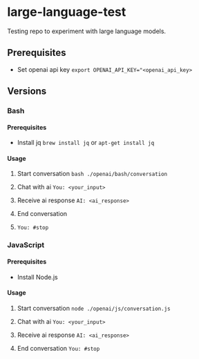 # large-language-test

Testing repo to experiment with large language models.

## Prerequisites

- Set openai api key
  `export OPENAI_API_KEY="<openai_api_key>`

## Versions

### Bash

#### Prerequisites

- Install jq
  `brew install jq` or `apt-get install jq`

#### Usage

1. Start conversation
   `bash ./openai/bash/conversation`

2. Chat with ai
   `You: <your_input>`

3. Receive ai response
   `AI: <ai_response>`

4. End conversation
5. `You: #stop`

### JavaScript

#### Prerequisites

- Install Node.js

#### Usage

1. Start conversation
   `node ./openai/js/conversation.js`

2. Chat with ai
   `You: <your_input>`

3. Receive ai response
   `AI: <ai_response>`

4. End conversation
   `You: #stop`

